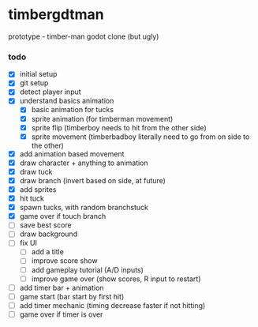 # timbergdtman
prototype - timber-man godot clone (but ugly)

### todo
- [x] initial setup
- [x] git setup
- [x] detect player input
- [x] understand basics animation
  - [x] basic animation for tucks
  - [x] sprite animation (for timberman movement)
  - [x] sprite flip (timberboy needs to hit from the other side)
  - [x] sprite movement (timberbadboy literally need to go from on side to the other)
- [x] add animation based movement
- [x] draw character + anything to animation
- [x] draw tuck
- [x] draw branch (invert based on side, at future)
- [x] add sprites
- [x] hit tuck
- [x] spawn tucks, with random branchstuck
- [x] game over if touch branch
- [ ] save best score
- [ ] draw background
- [ ] fix UI
	- [ ] add a title
	- [ ] improve score show
	- [ ] add gameplay tutorial (A/D inputs)
	- [ ] improve game over (show scores, R input to restart)
- [ ] add timer bar + animation
- [ ] game start (bar start by first hit)
- [ ] add timer mechanic (timing decrease faster if not hitting)
- [ ] game over if timer is over
